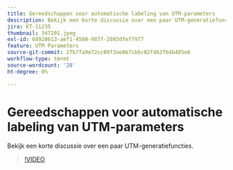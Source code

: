 ```yaml
---
title: Gereedschappen voor automatische labeling van UTM-parameters
description: Bekijk een korte discussie over een paar UTM-generatiefuncties.
jira: KT-11235
thumbnail: 347201.jpeg
exl-id: 68928613-aef1-4560-987f-2093dfef7977
feature: UTM Parameters
source-git-commit: 2fb7fa9e72cc89f3ae867cbbc02fd62fb4b485e6
workflow-type: tm+mt
source-wordcount: '28'
ht-degree: 0%

---
```


# Gereedschappen voor automatische labeling van UTM-parameters

Bekijk een korte discussie over een paar UTM-generatiefuncties.

>[!VIDEO](https://video.tv.adobe.com/v/347201/?quality=12&learn=on)
